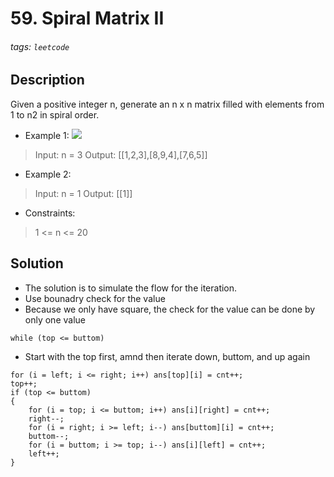 # 59. Spiral Matrix II
###### tags: `leetcode`
## Description
Given a positive integer n, generate an n x n matrix filled with elements from 1 to n2 in spiral order.

- Example 1:
![](https://assets.leetcode.com/uploads/2020/11/13/spiraln.jpg)

>Input: n = 3
Output: [[1,2,3],[8,9,4],[7,6,5]]

- Example 2:

>Input: n = 1
Output: [[1]]

- Constraints:

>1 <= n <= 20

## Solution
- The solution is to simulate the flow for the iteration.
- Use bounadry check for the value
- Because we only have square, the check for the value can be done by only one value
```cpp=
while (top <= buttom)
```
- Start with the top first, amnd then iterate down, buttom, and up again
```cpp=
for (i = left; i <= right; i++) ans[top][i] = cnt++;
top++;
if (top <= buttom)
{
    for (i = top; i <= buttom; i++) ans[i][right] = cnt++;
    right--;
    for (i = right; i >= left; i--) ans[buttom][i] = cnt++;
    buttom--;
    for (i = buttom; i >= top; i--) ans[i][left] = cnt++;
    left++;
}
```